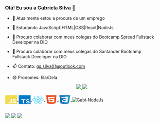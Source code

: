 ### Olá! Eu sou a Gabriela Silva 👋

- 🔭 Atualmente estou a procura de um emprego
 
- 🌱 Estudando JavaScript|HTML|CSS|React|NodeJs

- 👯 Procuro colaborar com meus colegas do Bootcamp Spread Fullstack Developer na DIO

- 👯 Procuro colaborar com meus colegas do Santander Bootcamp Fullstack Developer na DIO

- 📫 Contato: gs.silva01@outlook.com

- 😄 Pronomes: Ela/Dela


<div align="center">
  <a href="https://github.com/G4breela">
  <img height="180em" src="https://github-readme-stats.vercel.app/api?username=g4breela&show_icons=true&theme=tokyonight&include_all_commits=true&count_private=true"/>
  <img height="180em" src="https://github-readme-stats.vercel.app/api/top-langs/?username=g4breela&layout=compact&langs_count=7&theme=tokyonight"/>
</div>

<div style="display: inline_block"><br>
  <img align="center" alt="Gabi-Js" height="30" width="40" src="https://raw.githubusercontent.com/devicons/devicon/master/icons/javascript/javascript-plain.svg">
  <img align="center" alt="Gabi-Ts" height="30" width="40" src="https://raw.githubusercontent.com/devicons/devicon/master/icons/typescript/typescript-plain.svg">
  <img align="center" alt="Gabi-React" height="30" width="40" src="https://raw.githubusercontent.com/devicons/devicon/master/icons/react/react-original.svg">
  <img align="center" alt="Gabi-HTML" height="30" width="40" src="https://raw.githubusercontent.com/devicons/devicon/master/icons/html5/html5-original.svg">
  <img align="center" alt="Gabi-CSS" height="30" width="40" src="https://raw.githubusercontent.com/devicons/devicon/master/icons/css3/css3-original.svg">
  <img align="center" alt="Gabi-NodeJs" height="30" width="40" src="https://cdn.jsdelivr.net/gh/devicons/devicon/icons/nodejs/nodejs-original.svg">
          
</div>
  
  ##
  
  <div>
  <a href="https://www.instagram.com/g4breela/" target="_blank"><img src="https://img.shields.io/badge/-Instagram-%23E4405F?style=for-the-badge&logo=instagram&logoColor=white" target="_blank"></a> 
  <a href = "mailto:gs.silva01@outlook.com"><img src="https://img.shields.io/badge/-Gmail-%23333?style=for-the-badge&logo=gmail&logoColor=white" target="_blank"></a>
  <a href="https://www.linkedin.com/in/gsilva01/" target="_blank"><img src="https://img.shields.io/badge/LinkedIn-0077B5?style=for-the-badge&logo=linkedin&logoColor=white" target="_blank"></a>         
  </div>
